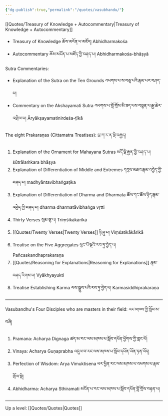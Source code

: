 ```yaml
---
{"dg-publish":true,"permalink":"/quotes/vasubhandu/"}
---
```


[[Quotes/Treasury of Knowledge + Autocommentary\|Treasury of Knowledge + Autocommentary]]
- Treasury of Knowledge ཆོས་མངོན་པ་མཛོད། Abhidharmakośa
- Autocommentary ཆོས་མངོན་པ་མཛོད་ཀྱི་བཤད་པ། Abhidharmakośa-bhāṣyā

Sutra Commentaries:
- Explanation of the Sutra on the Ten Grounds འཕགས་པ་ས་བཅུ་པའི་རྣམ་པར་བཤད་པ། 
- Commentary on the Akshayamati Sutra འཕགས་པ་བློ་གྲོས་མི་ཟད་པས་བསྟན་པ་རྒྱ་ཆེར་འགྲེལ་པ། Āryākṣayamatinirdeśa-ṭīkā

The eight Prakaraṇas (Cittamatra Treatises): པྲ་ཀ་ར་ན་སྡེ་བརྒྱད།
1. Explanation of the Ornament for Mahayana Sutras མདོ་སྡེ་རྒྱན་གྱི་བཤད་པ། ṡūtrālaṁkara bhāṣya
2. Explanation of Differentiation of Middle and Extremes དབུས་མཐའ་རྣམ་འབྱེད་ཀྱི་བཤད་པ། madhyāntavibhaṅgaṭika
3. Explanation of Differentiation of Dharma and Dharmata ཆོས་དང་ཆོས་ཉིད་རྣམ་འབྱེད་ཀྱི་བཤད་པ། 
   dharma dharmatāvibhaṅga vṛtti
4. Thirty Verses སུམ་ཅུ་པ། Triṃśikākārikā
5. [[Quotes/Twenty Verses\|Twenty Verses]] ཉི་ཤུ་པ། Viṃśatikākārikā
6. Treatise on the Five Aggregates ཕུང་པོ་ལྔའི་རབ་ཏུ་བྱེད་པ། Pañcaskandhaprakaraṇa
7. [[Quotes/Reasoning for Explanations\|Reasoning for Explanations]] རྣམ་བཤད་རིགས་པ། Vyākhyayukti
8. Treatise Establishing Karma ལས་སྒྲུབ་པའི་རབ་ཏུ་བྱེད་པ། Karmasiddhiprakaraṇa

---
Vasubandhu's Four Disciples who are masters in their field: རང་མཁས་ཀྱི་སློབ་མ་བཞི།
1. Pramana: Acharya Dignaga ཚད་མ་རང་ལས་མཁས་པ་སློབ་དཔོན་ཕྱོགས་ཀྱི་གླང་པོ།
2. Vinaya: Acharya Guṇaprabha འདུལ་བ་རང་ལས་མཁས་པ་སློབ་དཔོན་ཡོན་ཏན་འོད།
3. Perfection of Wisdom: Arya Vimuktisena ཕར་ཕྱིན་རང་ལས་མཁས་པ་འཕགས་པ་རྣམ་གྲོལ་སྡེ།
4. Abhidharma: Acharya Sthiramati མངོན་པ་རང་ལས་མཁས་པ་སློབ་དཔོན་བློ་གྲོས་བརྟན་པ།


---
Up a level: [[Quotes/Quotes\|Quotes]]